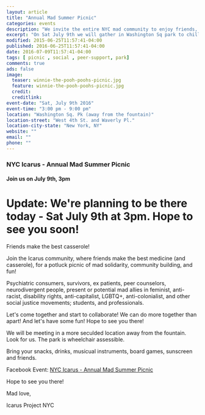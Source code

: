 ```yaml
---
layout: article
title: "Annual Mad Summer Picnic"
categories: events
description: "We invite the entire NYC mad community to enjoy friends, food and the great outdoors"
excerpt: "On Sat July 9th we will gather in Washington Sq park to chill, hang, commune and mingle."  
modified: 2015-06-25T11:57:41-04:00
published: 2016-06-25T11:57:41-04:00
date: 2016-07-09T11:57:41-04:00
tags: [ picnic , social , peer-support, park]
comments: true
ads: false
image:
  teaser: winnie-the-pooh-poohs-picnic.jpg
  feature: winnie-the-pooh-poohs-picnic.jpg
  credit: 
  creditlink: 
event-date: "Sat, July 9th 2016"
event-time: "3:00 pm - 9:00 pm"
location: "Washington Sq. Pk (away from the fountain)"
location-street: "West 4th St. and Waverly Pl."
location-city-state: "New York, NY"
website: ""
email: ""
phone: ""
---
```

### NYC Icarus - Annual Mad Summer Picnic

#### Join us on July 9th, 3pm 

# Update: We're planning to be there today - Sat July 9th at 3pm. Hope to see you soon!


Friends make the best casserole!

Join the Icarus community, where friends make the best medicine (and casserole), for a potluck picnic of mad solidarity, community building, and fun! 

Psychiatric consumers, survivors, ex patients, peer counselors, neurodivergent people, present or potential mad allies in feminist, anti-racist, disability rights, anti-capitalist, LGBTQ+, anti-colonialist, and other social justice movements; students, and professionals.

Let's come together and start to collaborate! We can do more together than apart! And let's have some fun! Hope to see you there!

We will be meeting in a more seculded location away from the fountain. Look for us.
The park is wheelchair assessible.

Bring your snacks, drinks, musicual instruments, board games, sunscreen and friends. 

Facebook Event: [NYC Icarus - Annual Mad Summer Picnic](https://www.facebook.com/events/1563256740635816/) 

Hope to see you there!

Mad love,

Icarus Project NYC
